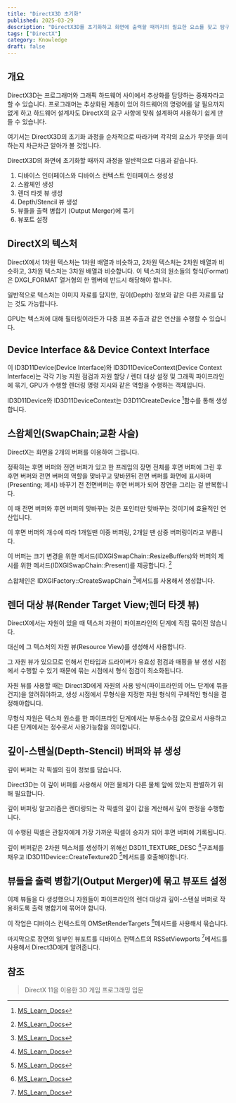 ```yaml
---
title: "DirectX3D 초기화"
published: 2025-03-29
description: "DirectX3D를 초기화하고 화면에 출력할 때까지의 필요한 요소를 찾고 탐구해봅니다."
tags: ["DirectX"]
category: Knowledge
draft: false
---
```


## 개요

DirectX3D는 프로그래머와 그래픽 하드웨어 사이에서 추상화를 담당하는 중재자라고 할 수 있습니다.
프로그래머는 추상화된 계층이 있어 하드웨어의 명령어를 알 필요까지 없게 하고 하드웨어 설계자도 DirectX의 요구 사항에 맞춰
설계하여 사용하기 쉽게 만들 수 있습니다.

여기서는 DirectX3D의 초기화 과정을 순차적으로 따라가며 각각의 요소가 무엇을 의미하는지 차근차근 알아가 볼 것입니다.

DirectX3D의 화면에 초기화할 때까지 과정을 일반적으로 다음과 같습니다.

1. 디바이스 인터페이스와 디바이스 컨텍스트 인터페이스 생성성
2. 스왑체인 생성
3. 렌더 타겟 뷰 생성
4. Depth/Stencil 뷰 생성
5. 뷰들을 출력 병합기 (Output Merger)에 묶기
6. 뷰포트 설정

## DirectX의 텍스처

DirectX에서 1차원 텍스처는 1차원 배열과 비슷하고, 2차원 텍스처는 2차원 배열과 비슷하고,
3차원 텍스처는 3차원 배열과 비슷합니다.
이 텍스처의 원소들의 형식(Format)은 DXGI_FORMAT 열거형의 한 멤버에 반드시 해당해야 합니다.

일반적으로 텍스처는 이미지 자료를 담지만, 깊이(Depth) 정보와 같은 다른 자료를 담는 것도 가능합니다.

GPU는 텍스처에 대해 필터링이라든가 다중 표본 추출과 같은 연산을 수행할 수 있습니다.

## Device Interface && Device Context Interface

이 ID3D11Device(Device Interface)와 ID3D11DeviceContext(Device Context Interface)는 각각
기능 지원 점검과 자원 할당 / 렌더 대상 설정 및 그래픽 파이프라인에 묶기, GPU가 수행할 렌더링 명령 지시와 같은 역할을 수행하는 객체입니다.

ID3D11Device와 ID3D11DeviceContext는 D3D11CreateDevice [^1]함수를 통해 생성합니다.

[^1]: [MS_Learn_Docs](https://learn.microsoft.com/en-us/windows/win32/api/d3d11/nf-d3d11-d3d11createdevice)

## 스왑체인(SwapChain;교환 사슬)

DirectX는 화면을 2개의 버퍼를 이용하여 그립니다.

정확히는 후면 버퍼와 전면 버퍼가 있고 한 프레임의 장면 전체를 후면 버퍼에 그린 후 후면 버퍼와 전면 버퍼의
역할을 맞바꾸고 맞바뀐뒤 전면 버퍼를 화면에 표시하며(Presenting; 제시) 바꾸기 전 전면버퍼는 후면 버퍼가 되어 장면을 그리는 걸 반복합니다.

이 때 전면 버퍼와 후면 버퍼의 맞바꾸는 것은 포인터만 맞바꾸는 것이기에 효율적인 연산입니다.

이 후면 버퍼의 개수에 따라 1개일땐 이중 버퍼링, 2개일 땐 삼중 버퍼링이라고 부릅니다.

이 버퍼는 크기 변경을 위한 메서드(IDXGISwapChain::ResizeBuffers)와 버퍼의 제시를 위한 메서드(IDXGISwapChain::Present)를 제공합니다. [^2]

스왑체인은 IDXGIFactory::CreateSwapChain [^3]메서드를 사용해서 생성합니다.

[^2]: [MS_Learn_Docs](https://learn.microsoft.com/en-us/windows/win32/api/dxgi/nn-dxgi-idxgiswapchain)
[^3]: [MS_Learn_Docs](https://learn.microsoft.com/en-us/windows/win32/api/dxgi/nf-dxgi-idxgifactory-createswapchain)

## 렌더 대상 뷰(Render Target View;렌더 타겟 뷰)

DirectX에서는 자원이 있을 때 텍스처 자원이 파이프라인의 단계에 직접 묶이진 않습니다.

대신에 그 텍스처의 자원 뷰(Resource View)를 생성해서 사용합니다.

그 자원 뷰가 있으므로 인해서 런타입과 드라이버가 유효성 점검과 매핑을 뷰 생성 시점에서 수행할 수 있기 때문에 묶는 시점에서
형식 점검이 최소화됩니다.

자원 뷰를 사용할 때는 Direct3D에게 자원의 사용 방식(파이프라인의 어느 단계에 묶을건지)을 알려줘야하고, 생성 시점에서 무형식을 지정한 자원 형식의 구체적인 형식을 결정해야합니다.

무형식 자원은 텍스처 원소를 한 파이프라인 단계에서는 부동소수점 값으로서 사용하고 다른 단계에서는 정수로서 사용가능함을
의미합니다.

## 깊이-스텐실(Depth-Stencil) 버퍼와 뷰 생성

깊이 버퍼는 각 픽셀의 깊이 정보를 담습니다.

Direct3D는 이 깊이 버퍼를 사용해서 어떤 물체가 다른 물체 앞에 있는지 판별하기 위해 필요합니다.

깊이 버퍼링 알고리즘은 렌더링되는 각 픽셀의 깊이 값을 계산해서 깊이 판정을 수행합니다.

이 수행된 픽셀은 관찰자에게 가장 가까운 픽셀이 승자가 되어 후면 버퍼에 기록됩니다.

깊이 버퍼같은 2차원 텍스처를 생성하기 위해선 D3D11_TEXTURE_DESC [^4]구조체를 채우고 ID3D11Device::CreateTexture2D [^5]메서드를 호출해야합니다.

[^4]: [MS_Learn_Docs](https://learn.microsoft.com/en-us/windows/win32/api/d3d11/ns-d3d11-d3d11_texture2d_desc)
[^5]: [MS_Learn_Docs](https://learn.microsoft.com/en-us/windows/win32/api/d3d11/nf-d3d11-id3d11device-createtexture2d)

## 뷰들을 출력 병합기(Output Merger)에 묶고 뷰포트 설정

이제 뷰들을 다 생성했으니 자원들이 파이프라인의 렌더 대상과 깊이-스텐실 버퍼로 작용하도록 출력 병합기에 묶어야 합니다.

이 작업은 디바이스 컨텍스트의 OMSetRenderTargets [^6]메서드를 사용해서 묶습니다.

마지막으로 장면의 일부인 뷰포트를 디바이스 컨텍스트의 RSSetViewports [^7]메서드를 사용해서 Direct3D에게 알려줍니다.

[^6]: [MS_Learn_Docs](https://learn.microsoft.com/en-us/windows/win32/api/d3d11/nf-d3d11-id3d11devicecontext-omsetrendertargets)
[^7]: [MS_Learn_Docs](https://learn.microsoft.com/en-us/windows/win32/api/d3d11/nf-d3d11-id3d11devicecontext-rssetviewports)

## 참조

> DirectX 11을 이용한 3D 게임 프로그래밍 입문
